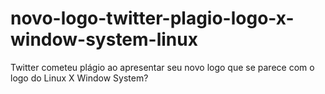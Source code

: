 # novo-logo-twitter-plagio-logo-x-window-system-linux
Twitter cometeu plágio ao apresentar seu novo logo que se parece com o logo do Linux X Window System?
